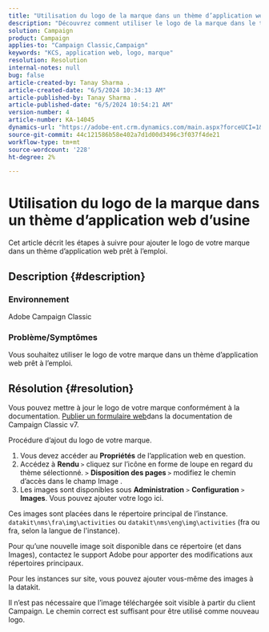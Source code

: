 ```yaml
---
title: "Utilisation du logo de la marque dans un thème d’application web d’usine"
description: "Découvrez comment utiliser le logo de la marque dans le thème d’application web d’usine."
solution: Campaign
product: Campaign
applies-to: "Campaign Classic,Campaign"
keywords: "KCS, application web, logo, marque"
resolution: Resolution
internal-notes: null
bug: false
article-created-by: Tanay Sharma .
article-created-date: "6/5/2024 10:34:13 AM"
article-published-by: Tanay Sharma .
article-published-date: "6/5/2024 10:54:21 AM"
version-number: 4
article-number: KA-14045
dynamics-url: "https://adobe-ent.crm.dynamics.com/main.aspx?forceUCI=1&pagetype=entityrecord&etn=knowledgearticle&id=3c470526-2723-ef11-840b-6045bd0065b6"
source-git-commit: 44c121586b58e402a7d1d00d3496c3f037f4de21
workflow-type: tm+mt
source-wordcount: '228'
ht-degree: 2%

---
```


# Utilisation du logo de la marque dans un thème d’application web d’usine


Cet article décrit les étapes à suivre pour ajouter le logo de votre marque dans un thème d’application web prêt à l’emploi.

## Description {#description}


### Environnement

Adobe Campaign Classic

### Problème/Symptômes

Vous souhaitez utiliser le logo de votre marque dans un thème d’application web prêt à l’emploi.


## Résolution {#resolution}


Vous pouvez mettre à jour le logo de votre marque conformément à la documentation. [Publier un formulaire web](https://experienceleague.adobe.com/en/docs/campaign-classic/using/designing-content/web-forms/publishing-a-web-form)dans la documentation de Campaign Classic v7.

Procédure d’ajout du logo de votre marque.

1. Vous devez accéder au <b>Propriétés</b> de l’application web en question.
2. Accédez à <b>Rendu </b>`>`  cliquez sur l’icône en forme de loupe en regard du thème sélectionné. `>`  <b>Disposition des pages </b>`>` modifiez le chemin d’accès dans le champ Image .
3. Les images sont disponibles sous <b>Administration</b> `>`  <b>Configuration</b> `>`  <b>Images</b>. Vous pouvez ajouter votre logo ici.


Ces images sont placées dans le répertoire principal de l’instance. `datakit\nms\fra\img\activities` ou `datakit\nms\eng\img\activities` (fra ou fra, selon la langue de l&#39;instance).

Pour qu’une nouvelle image soit disponible dans ce répertoire (et dans Images), contactez le support Adobe pour apporter des modifications aux répertoires principaux.

Pour les instances sur site, vous pouvez ajouter vous-même des images à la datakit.

Il n’est pas nécessaire que l’image téléchargée soit visible à partir du client Campaign. Le chemin correct est suffisant pour être utilisé comme nouveau logo.
